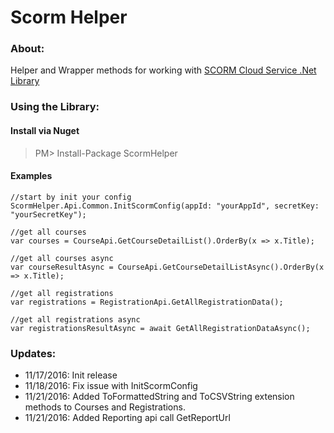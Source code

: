﻿# Scorm Helper

### About:
Helper and Wrapper methods for working with [SCORM Cloud Service .Net Library](https://github.com/RusticiSoftware/SCORMCloud_NetLibrary)

### Using the Library:

#### Install via Nuget
>PM> Install-Package ScormHelper


#### Examples

```Csharp
//start by init your config
ScormHelper.Api.Common.InitScormConfig(appId: "yourAppId", secretKey: "yourSecretKey");

//get all courses
var courses = CourseApi.GetCourseDetailList().OrderBy(x => x.Title);

//get all courses async
var courseResultAsync = CourseApi.GetCourseDetailListAsync().OrderBy(x => x.Title);

//get all registrations
var registrations = RegistrationApi.GetAllRegistrationData();

//get all registrations async
var registrationsResultAsync = await GetAllRegistrationDataAsync();
```
### Updates:

- 11/17/2016: Init release
- 11/18/2016: Fix issue with InitScormConfig
- 11/21/2016: Added ToFormattedString and ToCSVString extension methods to Courses and Registrations.
- 11/21/2016: Added Reporting api call GetReportUrl

